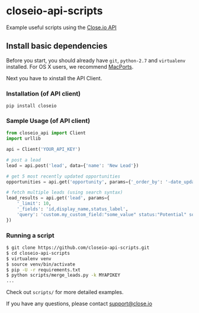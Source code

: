 # closeio-api-scripts
Example useful scripts using the [Close.io API](http://developer.close.io/)

Install basic dependencies
-----
Before you start, you should already have `git`, `python-2.7` and `virtualenv` installed. For OS X users, we recommend [MacPorts](http://www.macports.org/).

Next you have to xinstall the API Client.

### Installation (of API client)

`pip install closeio`

### Sample Usage (of API client)

```python
from closeio_api import Client
import urllib

api = Client('YOUR_API_KEY')

# post a lead
lead = api.post('lead', data={'name': 'New Lead'})

# get 5 most recently updated opportunities
opportunities = api.get('opportunity', params={'_order_by': '-date_updated', '_limit': 5})

# fetch multiple leads (using search syntax)
lead_results = api.get('lead', params={
    '_limit': 10,
    '_fields': 'id,display_name,status_label',
    'query': 'custom.my_custom_field:"some_value" status:"Potential" sort:updated'
})
```

### Running a script
```bash
$ git clone https://github.com/closeio-api-scripts.git
$ cd closeio-api-scripts
$ virtualenv venv
$ source venv/bin/activate
$ pip -U -r requirements.txt
$ python scripts/merge_leads.py -k MYAPIKEY 
...

```

Check out `scripts/` for more detailed examples.

If you have any questions, please contact support@close.io 